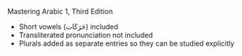 Mastering Arabic 1, Third Edition

- Short vowels (حَرَكَات) included
- Transliterated pronunciation not included
- Plurals added as separate entries so they can be studied explicitly
